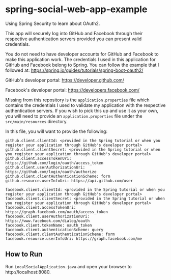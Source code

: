 # spring-social-web-app-example
Using Spring Security to learn about OAuth2.

This app will securely log into GitHub and Facebook through their respective authentication servers provided you can present valid credentials.

You do not need to have developer accounts for GitHub and Facebook to make this application work. The credentials I used in this application for GitHub and Facebook belong to Spring. You can follow the example that I followed at: https://spring.io/guides/tutorials/spring-boot-oauth2/

GitHub's developer portal: https://developer.github.com/

Facebook's developer portal: https://developers.facebook.com/

Missing from this repository is the `application.properties` file which contains the credentials I used to validate my application with the respective authentication servers.  If you wish to pick this up and use it as your own, you will need to provide an `application.properties` file under the `src/main/resources` directory.

In this file, you will want to provide the following:

```
github.client.clientId: <provided in the Spring tutorial or when you register your application through GitHub's developer portal>
github.client.clientSecret: <provided in the Spring tutorial or when you register your application through GitHub's developer portal>
github.client.accessTokenUri: https://github.com/login/oauth/access_token
github.client.userAuthorizationUri: https://github.com/login/oauth/authorize
github.client.clientAuthenticationScheme: form
github.resource.userInfoUri: https://api.github.com/user

facebook.client.clientId: <provided in the Spring tutorial or when you register your application through GitHub's developer portal>
facebook.client.clientSecret: <provided in the Spring tutorial or when you register your application through GitHub's developer portal>
facebook.client.accessTokenUri: https://graph.facebook.com/oauth/access_token
facebook.client.userAuthorizationUri: https://www.facebook.com/dialog/oauth
facebook.client.tokenName: oauth_token
facebook.client.authenticationScheme: query
facebook.client.clientAuthenticationScheme: form
facebook.resource.userInfoUri: https://graph.facebook.com/me
```

## How to Run
Run `LocalSocialApplication.java` and open your browser to http://localhost:8080.
